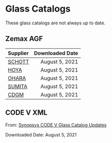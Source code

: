 # Glass Catalogs

These glass catalogs are not always up to date.

## Zemax AGF
|Supplier|Downloaded Date|
|:---|---:|
|[SCHOTT](https://www.us.schott.com/advanced_optics/english/download/index.html) |August 5, 2021|
|[HOYA](http://www.hoya-opticalworld.com/japanese/datadownload/index.html)|August 5, 2021|
|[OHARA](https://www.ohara-inc.co.jp/product/catalog/)|August 5, 2021|
|[SUMITA](https://www.sumita-opt.co.jp/ja/download/) | August 5, 2021|
|[CDGM](http://www.cdgmgd.com/go.htm?k=Download&url=downList)|August 5, 2021|



## CODE V XML

From: [Synopsys CODE V Glass Catalog Updates](https://www.synopsys.com/optical-solutions/support/support-glass-catalog.html)

Downloaded Date: August 5, 2021

